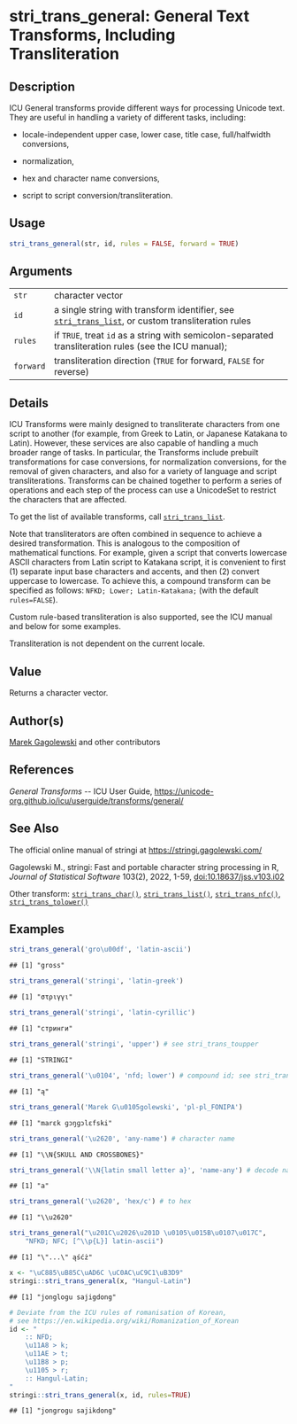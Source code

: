 # stri_trans_general: General Text Transforms, Including Transliteration

## Description

<span class="pkg">ICU</span> General transforms provide different ways for processing Unicode text. They are useful in handling a variety of different tasks, including:

-   locale-independent upper case, lower case, title case, full/halfwidth conversions,

-   normalization,

-   hex and character name conversions,

-   script to script conversion/transliteration.

## Usage

``` r
stri_trans_general(str, id, rules = FALSE, forward = TRUE)
```

## Arguments

|  |  |
|----|----|
| `str` | character vector |
| `id` | a single string with transform identifier, see [`stri_trans_list`](stri_trans_list.md), or custom transliteration rules |
| `rules` | if `TRUE`, treat `id` as a string with semicolon-separated transliteration rules (see the <span class="pkg">ICU</span> manual); |
| `forward` | transliteration direction (`TRUE` for forward, `FALSE` for reverse) |

## Details

<span class="pkg">ICU</span> Transforms were mainly designed to transliterate characters from one script to another (for example, from Greek to Latin, or Japanese Katakana to Latin). However, these services are also capable of handling a much broader range of tasks. In particular, the Transforms include prebuilt transformations for case conversions, for normalization conversions, for the removal of given characters, and also for a variety of language and script transliterations. Transforms can be chained together to perform a series of operations and each step of the process can use a UnicodeSet to restrict the characters that are affected.

To get the list of available transforms, call [`stri_trans_list`](stri_trans_list.md).

Note that transliterators are often combined in sequence to achieve a desired transformation. This is analogous to the composition of mathematical functions. For example, given a script that converts lowercase ASCII characters from Latin script to Katakana script, it is convenient to first (1) separate input base characters and accents, and then (2) convert uppercase to lowercase. To achieve this, a compound transform can be specified as follows: `NFKD; Lower; Latin-Katakana;` (with the default `rules=FALSE`).

Custom rule-based transliteration is also supported, see the <span class="pkg">ICU</span> manual and below for some examples.

Transliteration is not dependent on the current locale.

## Value

Returns a character vector.

## Author(s)

[Marek Gagolewski](https://www.gagolewski.com/) and other contributors

## References

*General Transforms* -- ICU User Guide, <https://unicode-org.github.io/icu/userguide/transforms/general/>

## See Also

The official online manual of <span class="pkg">stringi</span> at <https://stringi.gagolewski.com/>

Gagolewski M., <span class="pkg">stringi</span>: Fast and portable character string processing in R, *Journal of Statistical Software* 103(2), 2022, 1-59, [doi:10.18637/jss.v103.i02](https://doi.org/10.18637/jss.v103.i02)

Other transform: [`stri_trans_char()`](stri_trans_char.md), [`stri_trans_list()`](stri_trans_list.md), [`stri_trans_nfc()`](stri_trans_nf.md), [`stri_trans_tolower()`](stri_trans_casemap.md)

## Examples




``` r
stri_trans_general('gro\u00df', 'latin-ascii')
```

```
## [1] "gross"
```

``` r
stri_trans_general('stringi', 'latin-greek')
```

```
## [1] "στριγγι"
```

``` r
stri_trans_general('stringi', 'latin-cyrillic')
```

```
## [1] "стринги"
```

``` r
stri_trans_general('stringi', 'upper') # see stri_trans_toupper
```

```
## [1] "STRINGI"
```

``` r
stri_trans_general('\u0104', 'nfd; lower') # compound id; see stri_trans_nfd
```

```
## [1] "ą"
```

``` r
stri_trans_general('Marek G\u0105golewski', 'pl-pl_FONIPA')
```

```
## [1] "marɛk ɡɔŋɡɔlɛfski"
```

``` r
stri_trans_general('\u2620', 'any-name') # character name
```

```
## [1] "\\N{SKULL AND CROSSBONES}"
```

``` r
stri_trans_general('\\N{latin small letter a}', 'name-any') # decode name
```

```
## [1] "a"
```

``` r
stri_trans_general('\u2620', 'hex/c') # to hex
```

```
## [1] "\\u2620"
```

``` r
stri_trans_general("\u201C\u2026\u201D \u0105\u015B\u0107\u017C",
    "NFKD; NFC; [^\\p{L}] latin-ascii")
```

```
## [1] "\"...\" ąśćż"
```

``` r
x <- "\uC885\uB85C\uAD6C \uC0AC\uC9C1\uB3D9"
stringi::stri_trans_general(x, "Hangul-Latin")
```

```
## [1] "jonglogu sajigdong"
```

``` r
# Deviate from the ICU rules of romanisation of Korean,
# see https://en.wikipedia.org/wiki/Romanization_of_Korean
id <- "
    :: NFD;
    \u11A8 > k;
    \u11AE > t;
    \u11B8 > p;
    \u1105 > r;
    :: Hangul-Latin;
"
stringi::stri_trans_general(x, id, rules=TRUE)
```

```
## [1] "jongrogu sajikdong"
```
